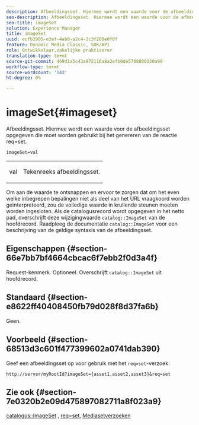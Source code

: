 ```yaml
---
description: Afbeeldingsset. Hiermee wordt een waarde voor de afbeeldingsset opgegeven die moet worden gebruikt bij het genereren van de reactie req=set.
seo-description: Afbeeldingsset. Hiermee wordt een waarde voor de afbeeldingsset opgegeven die moet worden gebruikt bij het genereren van de reactie req=set.
seo-title: imageSet
solution: Experience Manager
title: imageSet
uuid: ecfb3905-e3ef-4ab8-a2c4-2c3f200e0f0f
feature: Dynamic Media Classic, SDK/API
role: Ontwikkelaar,zakelijke praktiserer
translation-type: tm+mt
source-git-commit: 469d1a5c43a972116a8a2efb0de5708800130a99
workflow-type: tm+mt
source-wordcount: '143'
ht-degree: 0%

---
```



# imageSet{#imageset}

Afbeeldingsset. Hiermee wordt een waarde voor de afbeeldingsset opgegeven die moet worden gebruikt bij het genereren van de reactie req=set.

`imageSet=val`

<table id="simpletable_F697691D166C407D82233664814F4663"> 
 <tr class="strow"> 
  <td class="stentry"> <p><span class="codeph"> <span class="varname"> val</span></span> </p> </td> 
  <td class="stentry"> <p>Tekenreeks afbeeldingsset. </p></td> 
 </tr> 
</table>

Om aan de waarde te ontsnappen en ervoor te zorgen dat om het even welke inbegrepen bepalingen niet als deel van het URL vraagkoord worden geïnterpreteerd, zou de volledige waarde in krullende steunen moeten worden ingesloten. Als de catalogusrecord wordt opgegeven in het netto pad, overschrijft deze wijzigingwaarde `catalog::ImageSet` van de hoofdrecord. Raadpleeg de documentatie `catalog::ImageSet` voor een beschrijving van de geldige syntaxis van de afbeeldingsset.

## Eigenschappen {#section-66e7bb7bf4664cbcac6f7ebb2f0d3a4f}

Request-kenmerk. Optioneel. Overschrijft `catalog::ImageSet` uit hoofdrecord.

## Standaard {#section-e8622ff40408450fb79d028f8d37fa6b}

Geen.

## Voorbeeld {#section-68513d3c601f477399602a0741dab390}

Geef een afbeeldingsset op voor gebruik met het `req=set`-verzoek:

`http://server/myRootId?imageSet={asset1,asset2,asset3}&req=set`

## Zie ook {#section-7e0320b2e09d475897082711a8f023a9}

[catalogus::ImageSet](/help/aem-is-ir-api/is-api/image-catalog/image-serving-api-ref/c-image-catalog-reference/c-image-svg-data-reference/c-image-data-reference/r-imageset-cat.md) ,  [req=set](../../../../../is-api/http-ref/image-serving-api-ref/c-http-protocol-reference/c-command-reference/r-req/r-req.md#reference-907cdb4a97034db7ad94695f25552e76),  [Mediasetverzoeken](../../../../../is-api/http-ref/image-serving-api-ref/c-http-protocol-reference/c-syntax-and-features/r-media-set-requests.md#reference-f2f2aa11208b47609fe17848d3b86a0b)
